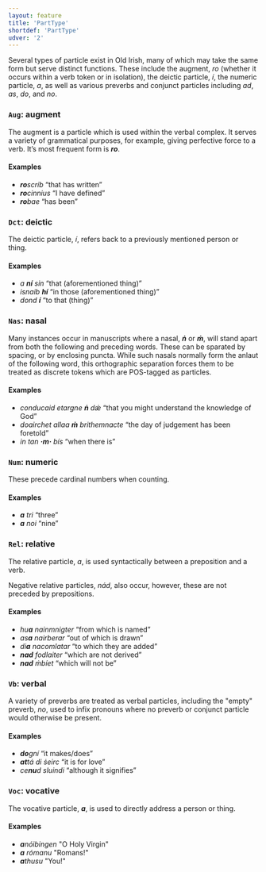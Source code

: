 ```yaml
---
layout: feature
title: 'PartType'
shortdef: 'PartType'
udver: '2'
---
```


Several types of particle exist in Old Irish, many of which may take the same form but serve distinct functions. These include the augment, _ro_ (whether it occurs within a verb token or in isolation), the deictic particle, _í_, the numeric particle, _a_, as well as various preverbs and conjunct particles including _ad_, _as_, _do_, and _no_.

### <a name="Aug">`Aug`</a>: augment

The augment is a particle which is used within the verbal complex. It serves a variety of grammatical purposes, for example, giving perfective force to a verb. It’s most frequent form is _<b>ro</b>_.

#### Examples

* _<b>ro</b>scríb_ “that has written”
* _<b>ro</b>cinnius_ “I have defined”
* _<b>ro</b>bae_ “has been”

### <a name="Dct">`Dct`</a>: deictic

The deictic particle, _í_, refers back to a previously mentioned person or thing.

#### Examples

* _a <b>ní</b> sin_ “that (aforementioned thing)”
* _isnaib <b>hí</b>_ “in those (aforementioned thing)”
* _dond <b>í</b>_ “to that (thing)”

### <a name="Nas">`Nas`</a>: nasal

Many instances occur in manuscripts where a nasal, _<b>ṅ</b>_ or _<b>ṁ</b>_, will stand apart from both the following and preceding words. These can be sparated by spacing, or by enclosing puncta. While such nasals normally form the anlaut of the following word, this orthographic separation forces them to be treated as discrete tokens which are POS-tagged as particles.

#### Examples

* _conducaid etargne <b>ṅ</b> dǽ_ “that you might understand the knowledge of God”
* _doairchet allaa <b>ṁ</b> brithemnacte_ “the day of judgement has been foretold”
* _in tan <b>·m·</b> bís_ “when there is”

### <a name="Num">`Num`</a>: numeric

These precede cardinal numbers when counting.

#### Examples

* _<b>a</b> tri_ “three”
* _<b>a</b> noi_ “nine”

### <a name="Rel">`Rel`</a>: relative

The relative particle, _a_, is used syntactically between a preposition and a verb.

Negative relative particles, _nád_, also occur, however, these are not preceded by prepositions.

#### Examples

* _hu<b>a</b> nainmnigter_ “from which is named”
* _as<b>a</b> nairberar_ “out of which is drawn”
* _di<b>a</b> nacomlatar_ “to which they are added”
* _<b>nad</b> fodlaiter_ “which are not derived”
* _<b>nad</b> ṁbíet_ “which will not be”

### <a name="Vb">`Vb`</a>: verbal

A variety of preverbs are treated as verbal particles, including the "empty" preverb, _no_, used to infix pronouns where no preverb or conjunct particle would otherwise be present.

#### Examples

* _<b>do</b>gní_ “it makes/does”
* _<b>at</b>tá di ṡeirc_ “it is for love”
* _ce<b>nu</b>d sluindi_ “although it signifies”

### <a name="Voc">`Voc`</a>: vocative

The vocative particle, _<b>a</b>_, is used to directly address a person or thing.

#### Examples

* _<b>a</b>nóibingen_ "O Holy Virgin"
* _<b>a</b> rómanu_ "Romans!"
* _<b>a</b>thusu_ "You!"
<!-- Interlanguage links updated Po 11. listopadu 2024, 20:09:55 CET -->
